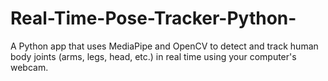 # Real-Time-Pose-Tracker-Python-
A Python app that uses MediaPipe and OpenCV to detect and track human body joints (arms, legs, head, etc.) in real time using your computer's webcam.
